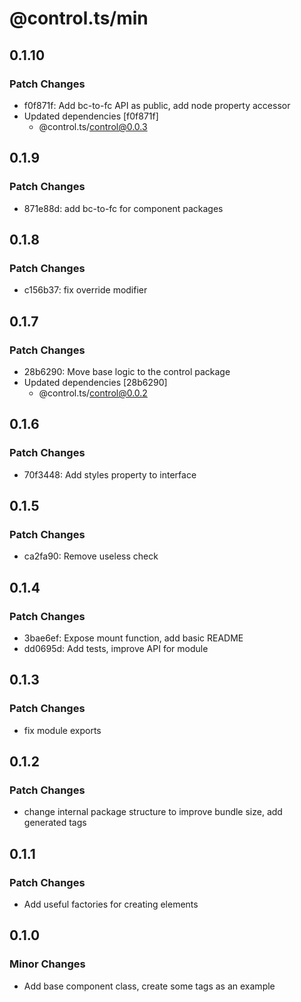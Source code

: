 # @control.ts/min

## 0.1.10

### Patch Changes

- f0f871f: Add bc-to-fc API as public, add node property accessor
- Updated dependencies [f0f871f]
  - @control.ts/control@0.0.3

## 0.1.9

### Patch Changes

- 871e88d: add bc-to-fc for component packages

## 0.1.8

### Patch Changes

- c156b37: fix override modifier

## 0.1.7

### Patch Changes

- 28b6290: Move base logic to the control package
- Updated dependencies [28b6290]
  - @control.ts/control@0.0.2

## 0.1.6

### Patch Changes

- 70f3448: Add styles property to interface

## 0.1.5

### Patch Changes

- ca2fa90: Remove useless check

## 0.1.4

### Patch Changes

- 3bae6ef: Expose mount function, add basic README
- dd0695d: Add tests, improve API for module

## 0.1.3

### Patch Changes

- fix module exports

## 0.1.2

### Patch Changes

- change internal package structure to improve bundle size, add generated tags

## 0.1.1

### Patch Changes

- Add useful factories for creating elements

## 0.1.0

### Minor Changes

- Add base component class, create some tags as an example
